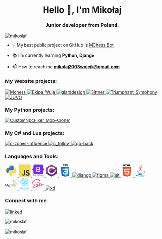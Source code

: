 <h1 align="center">Hello 👋, I'm Mikołaj</h1>
<h3 align="center">Junior developer from Poland.</h3>

<p align="left"> <img src="https://komarev.com/ghpvc/?username=mikoslaf&label=Profile%20views&color=0e75b6&style=flat" alt="mikoslaf" /> </p>

- 💡 My best public project on GitHub is [MChess Bot](https://github.com/mikoslaf/M_Chess-Bot)

- 📚 I’m currently learning **Python, Django**
  
- 📫 How to reach me **mikolaj2003wojcik@gmail.com**

<h3 align="left">My Website projects:</h3>
<p align="left">
  <a href="https://github.com/mikoslaf/M_Chess-Bot" target="_blank" rel="noreferrer"> <img src="https://imgur.com/gCsgodz.png" alt="Mchess"/> </a> 
  <a href="https://ekipawuja.pl" target="_blank" rel="noreferrer"> <img src="https://imgur.com/Yt1oB5e.png" alt="Ekipa_Wuja"/> </a> 
  <a href="https://github.com/mikoslaf/giarddesign" target="_blank" rel="noreferrer"> <img src="https://imgur.com/0HV17AN.png" alt="giarddesign"/> </a> 
  <a href="https://github.com/mikoslaf/bittner" target="_blank" rel="noreferrer"> <img src="https://imgur.com/m0m2dLN.png" alt="Bittner"/> </a> 
  <a href="https://github.com/mikoslaf/Triumphant-Symphony-Website" target="_blank" rel="noreferrer"> <img src="https://imgur.com/4LWFtQR.png" alt="Triumphant_Symphony"/> </a> 
  <a href="https://github.com/mikoslaf/JUVO" target="_blank" rel="noreferrer"> <img src="https://imgur.com/qbbeD9S.png" alt="JUVO"/> </a> 
</p>

<h3 align="left">My Python projects:</h3>
<p align="left">
  <a href="https://github.com/mikoslaf/CustomNpcFixer_Mob-Cloner" target="_blank" rel="noreferrer"> <img src="https://imgur.com/tMzZiVW.png" alt="CustomNpcFixer_Mob-Cloner"/> </a> 
</p>

<h3 align="left">My C# and Lua projects:</h3>
<p align="left">
  <a href="https://github.com/mikoslaf/c-zones-influence" target="_blank" rel="noreferrer"> <img src="https://imgur.com/7mjnkmx.png" alt="c-zones-influence"/> </a> 
  <a href="https://github.com/mikoslaf/c_follow_mono_v2" target="_blank" rel="noreferrer"> <img src=https://imgur.com/6yplodO.png" alt="c_follow"/> </a> 
  <a href="https://github.com/mikoslaf/qb-back" target="_blank" rel="noreferrer"> <img src="https://imgur.com/WddlRFD.png" alt="qb-back"/> </a> 
</p>

<h3 align="left">Languages and Tools:</h3>
<p align="left"> 
  <a href="https://www.python.org" target="_blank" rel="noreferrer"> <img src="https://raw.githubusercontent.com/devicons/devicon/master/icons/python/python-original.svg" alt="python" width="40" height="40"/> </a> 
  <a href="https://developer.mozilla.org/en-US/docs/Web/JavaScript" target="_blank" rel="noreferrer"> <img src="https://raw.githubusercontent.com/devicons/devicon/master/icons/javascript/javascript-original.svg" alt="javascript" width="40" height="40"/> </a> 
  <a href="https://getbootstrap.com" target="_blank" rel="noreferrer"> <img src="https://raw.githubusercontent.com/devicons/devicon/master/icons/bootstrap/bootstrap-plain-wordmark.svg" alt="bootstrap" width="40" height="40"/> </a>
  <a href="https://www.w3schools.com/cs/" target="_blank" rel="noreferrer"> <img src="https://raw.githubusercontent.com/devicons/devicon/master/icons/csharp/csharp-original.svg" alt="csharp" width="40" height="40"/> </a> 
  <a href="https://www.w3schools.com/css/" target="_blank" rel="noreferrer"> <img src="https://raw.githubusercontent.com/devicons/devicon/master/icons/css3/css3-original-wordmark.svg" alt="css3" width="40" height="40"/> </a> 
  <a href="https://www.djangoproject.com/" target="_blank" rel="noreferrer"> <img src="https://cdn.worldvectorlogo.com/logos/django.svg" alt="django" width="40" height="40"/> </a> 
  <a href="https://www.figma.com/" target="_blank" rel="noreferrer"> <img src="https://www.vectorlogo.zone/logos/figma/figma-icon.svg" alt="figma" width="40" height="40"/> </a> 
  <a href="https://git-scm.com/" target="_blank" rel="noreferrer"> <img src="https://www.vectorlogo.zone/logos/git-scm/git-scm-icon.svg" alt="git" width="40" height="40"/> </a> 
  <a href="https://www.w3.org/html/" target="_blank" rel="noreferrer"> <img src="https://raw.githubusercontent.com/devicons/devicon/master/icons/html5/html5-original-wordmark.svg" alt="html5" width="40" height="40"/> </a> 
  <a href="https://www.java.com" target="_blank" rel="noreferrer"> <img src="https://raw.githubusercontent.com/devicons/devicon/master/icons/java/java-original.svg" alt="java" width="40" height="40"/> </a> 
  <a href="https://www.mysql.com/" target="_blank" rel="noreferrer"> <img src="https://raw.githubusercontent.com/devicons/devicon/master/icons/mysql/mysql-original-wordmark.svg" alt="mysql" width="40" height="40"/> </a> 
  <a href="https://reactjs.org/" target="_blank" rel="noreferrer"> <img src="https://raw.githubusercontent.com/devicons/devicon/master/icons/react/react-original-wordmark.svg" alt="react" width="40" height="40"/> </a> 
  <a href="https://sass-lang.com" target="_blank" rel="noreferrer"> <img src="https://raw.githubusercontent.com/devicons/devicon/master/icons/sass/sass-original.svg" alt="sass" width="40" height="40"/> </a> 
  <a href="https://www.adobe.com/products/xd.html" target="_blank" rel="noreferrer"> <img src="https://imgur.com/32Kizl9.png" alt="xd" width="40" height="40"/> </a> 
</p>

<h3 align="left">Connect with me:</h3>
<p align="left">
<a href="https://www.linkedin.com/in/miko%C5%82aj-w%C3%B3jcik-66211129b/" target="blank"><img align="center" src="https://raw.githubusercontent.com/rahuldkjain/github-profile-readme-generator/master/src/images/icons/Social/linked-in-alt.svg" alt="linked" height="30" width="40" /></a>
</p>

<p><img align="center" src="https://github-readme-stats.vercel.app/api/top-langs?username=mikoslaf&show_icons=true&locale=en&layout=compact" alt="mikoslaf" /></p>

<p><img align="center" src="https://github-readme-streak-stats.herokuapp.com/?user=mikoslaf&" alt="mikoslaf" /></p>
